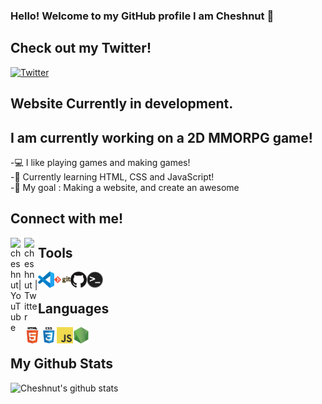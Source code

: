 ### Hello! Welcome to my GitHub profile I am Cheshnut 👋

## Check out my Twitter!
[![Twitter](https://media.discordapp.net/attachments/876737908990677035/905032833947557938/unknown.png)](https://twitter.com/cheshnutisepic)
## Website Currently in development.




## I am currently working on a 2D MMORPG game! 

-💻 I like playing games and making games!
<br />
-🌱 Currently learning HTML, CSS and JavaScript!
<br />
-🥅 My goal : Making a website, and create an awesome 
<br />

## Connect with me!
[<img align="left" alt="cheshnut| YouTube" width="22px" src="https://cdn.jsdelivr.net/npm/simple-icons@v3/icons/youtube.svg" />](https://www.youtube.com/channel/UC5tnMjmVJpiugXXJ3X8OwIw) [<img align="left" alt="cheshnut | Twitter" width="22px" src="https://cdn.jsdelivr.net/npm/simple-icons@v3/icons/twitter.svg" />](https://twitter.com/cheshnutisepic)

## Tools

<img align="left" alt="Visual Studio Code" width="26px" src="https://raw.githubusercontent.com/github/explore/80688e429a7d4ef2fca1e82350fe8e3517d3494d/topics/visual-studio-code/visual-studio-code.png" />
<img align="left" alt="Git" width="26px" src="https://raw.githubusercontent.com/github/explore/80688e429a7d4ef2fca1e82350fe8e3517d3494d/topics/git/git.png" />
<img align="left" alt="GitHub" width="26px" src="https://raw.githubusercontent.com/github/explore/78df643247d429f6cc873026c0622819ad797942/topics/github/github.png" />
<img align="left" alt="Terminal" width="26px" src="https://raw.githubusercontent.com/github/explore/80688e429a7d4ef2fca1e82350fe8e3517d3494d/topics/terminal/terminal.png" />
<br />

## Languages

<img align="left" alt="HTML5" width="26px" src="https://raw.githubusercontent.com/github/explore/80688e429a7d4ef2fca1e82350fe8e3517d3494d/topics/html/html.png" />
<img align="left" alt="CSS3" width="26px" src="https://raw.githubusercontent.com/github/explore/80688e429a7d4ef2fca1e82350fe8e3517d3494d/topics/css/css.png" />
<img align="left" alt="JavaScript" width="26px" src="https://raw.githubusercontent.com/github/explore/80688e429a7d4ef2fca1e82350fe8e3517d3494d/topics/javascript/javascript.png" />
<img align="left" alt="Node.js" width="26px" src="https://raw.githubusercontent.com/github/explore/80688e429a7d4ef2fca1e82350fe8e3517d3494d/topics/nodejs/nodejs.png" />
<br />

## My Github Stats
![Cheshnut's github stats](https://github-readme-stats.vercel.app/api?username=cheshnut)
